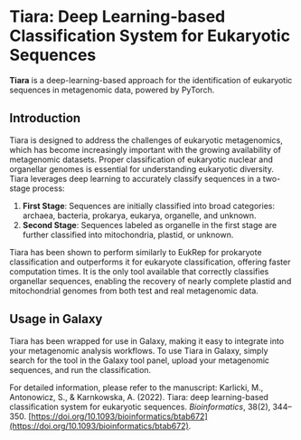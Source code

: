 # Tiara: Deep Learning-based Classification System for Eukaryotic Sequences

**Tiara** is a deep-learning-based approach for the identification of eukaryotic sequences in metagenomic data, powered by PyTorch.

## Introduction

Tiara is designed to address the challenges of eukaryotic metagenomics, which has become increasingly important with the growing availability of metagenomic datasets. Proper classification of eukaryotic nuclear and organellar genomes is essential for understanding eukaryotic diversity. Tiara leverages deep learning to accurately classify sequences in a two-stage process:

1. **First Stage**: Sequences are initially classified into broad categories: archaea, bacteria, prokarya, eukarya, organelle, and unknown.
2. **Second Stage**: Sequences labeled as organelle in the first stage are further classified into mitochondria, plastid, or unknown.

Tiara has been shown to perform similarly to EukRep for prokaryote classification and outperforms it for eukaryote classification, offering faster computation times. It is the only tool available that correctly classifies organellar sequences, enabling the recovery of nearly complete plastid and mitochondrial genomes from both test and real metagenomic data.

## Usage in Galaxy

Tiara has been wrapped for use in Galaxy, making it easy to integrate into your metagenomic analysis workflows. To use Tiara in Galaxy, simply search for the tool in the Galaxy tool panel, upload your metagenomic sequences, and run the classification.

For detailed information, please refer to the manuscript: Karlicki, M., Antonowicz, S., & Karnkowska, A. (2022). Tiara: deep learning-based classification system for eukaryotic sequences. *Bioinformatics*, 38(2), 344–350. [https://doi.org/10.1093/bioinformatics/btab672](https://doi.org/10.1093/bioinformatics/btab672).

